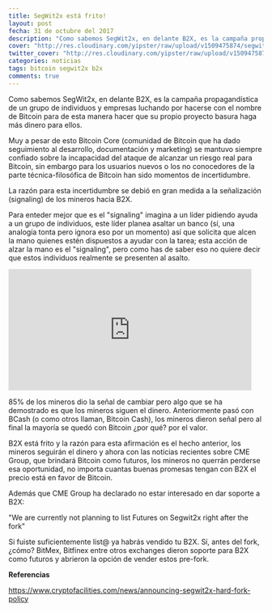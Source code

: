 ```yaml
---
title: SegWit2x está frito!
layout: post
fecha: 31 de octubre del 2017
description: "Como sabemos SegWit2x, en delante B2X, es la campaña propagandística de un grupo de individuos y empresas luchando por hacerse con el nombre de Bitcoin para de esta manera hacer que su propio proyecto basura haga más dinero para ellos."
cover: "http://res.cloudinary.com/yipster/raw/upload/v1509475874/segwit2x-shit_xzidkq.jpg"
twitter_cover: "http://res.cloudinary.com/yipster/raw/upload/v1509475874/segwit2x-shit_xzidkq.jpg"
categories: noticias 
tags: bitcoin segwit2x b2x
comments: true
---
```


Como sabemos SegWit2x, en delante B2X, es la campaña propagandística de un grupo de individuos y empresas luchando por hacerse con el nombre de Bitcoin para de esta manera hacer que su propio proyecto basura haga más dinero para ellos.

Muy a pesar de esto Bitcoin Core (comunidad de Bitcoin que ha dado seguimiento al desarrollo, documentación y marketing) se mantuvo siempre confiado sobre la incapacidad del ataque de alcanzar un riesgo real para Bitcoin, sin embargo para los usuarios nuevos o los no conocedores de la parte técnica-filosófica de Bitcoin han sido momentos de incertidumbre.

La razón para esta incertidumbre se debió en gran medida a la señalización (signaling) de los mineros hacia B2X.

Para enteder mejor que es el "signaling" imagina a un líder pidiendo ayuda a un grupo de individuos, este líder planea asaltar un banco (sí, una analogía tonta pero ignora eso por un momento) así que solicita que alcen la mano quienes estén dispuestos a ayudar con la tarea; esta acción de alzar la mano es el "signaling", pero como has de saber eso no quiere decir que estos individuos realmente se presenten al asalto.

<iframe src="https://giphy.com/embed/3o7btVoLSH9tuPSeOI" width="480" height="240" frameBorder="0" class="giphy-embed" allowFullScreen></iframe>

85% de los mineros dio la señal de cambiar pero algo que se ha demostrado es que los mineros siguen el dinero. Anteriormente pasó con BCash (o como otros llaman, Bitcoin Cash), los mineros dieron señal pero al final la mayoría se quedó con Bitcoin ¿por qué? por el valor.

B2X está frito y la razón para esta afirmación es el hecho anterior, los mineros seguirán el dinero y ahora con las noticias recientes sobre CME Group, que brindará Bitcoin como futuros, los mineros no querrán perderse esa oportunidad, no importa cuantas buenas promesas tengan con B2X el precio está en favor de Bitcoin. 

Además que CME Group ha declarado no estar interesado en dar soporte a B2X:

"We are currently not planning to list Futures on Segwit2x right after the fork"

Si fuiste suficientemente list@ ya habrás vendido tu B2X. Sí, antes del fork, ¿cómo? BitMex, Bitfinex entre otros exchanges dieron soporte para B2X como futuros y abrieron la opción de vender estos pre-fork.

**Referencias**

https://www.cryptofacilities.com/news/announcing-segwit2x-hard-fork-policy
